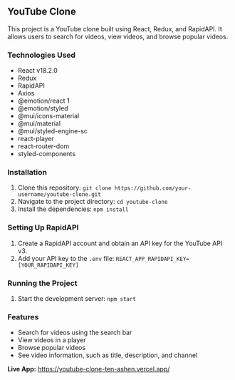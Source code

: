 ## YouTube Clone

This project is a YouTube clone built using React, Redux, and RapidAPI. It allows users to search for videos, view videos, and browse popular videos.

### Technologies Used

* React v18.2.0
* Redux
* RapidAPI
* Axios 
* @emotion/react 1
* @emotion/styled 
* @mui/icons-material 
* @mui/material 
* @mui/styled-engine-sc 
* react-player 
* react-router-dom 
* styled-components 

### Installation

1. Clone this repository: `git clone https://github.com/your-username/youtube-clone.git`
2. Navigate to the project directory: `cd youtube-clone`
3. Install the dependencies: `npm install`

### Setting Up RapidAPI

1. Create a RapidAPI account and obtain an API key for the YouTube API v3.
2. Add your API key to the `.env` file: `REACT_APP_RAPIDAPI_KEY=[YOUR_RAPIDAPI_KEY]`

### Running the Project

1. Start the development server: `npm start`

### Features

* Search for videos using the search bar
* View videos in a player
* Browse popular videos
* See video information, such as title, description, and channel

**Live App:** https://youtube-clone-ten-ashen.vercel.app/

